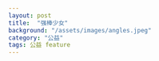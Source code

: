 ```yaml
---
layout: post
title:  "强棒少女"
background: "/assets/images/angles.jpeg"
category: "公益"
tags: 公益 feature
---
```

